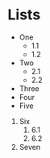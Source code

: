 # Lists

- One
    - 1.1
    - 1.2
- Two
    - 2.1
    - 2.2
- Three
- Four
- Five

1. Six
    1. 6.1
    2. 6.2
2. Seven